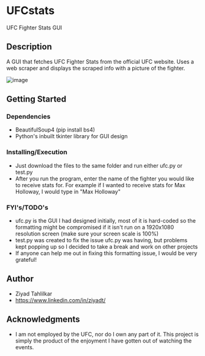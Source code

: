 # UFCstats

UFC Fighter Stats GUI

## Description

A GUI that fetches UFC Fighter Stats from the official UFC website. Uses a web scraper and displays the scraped info with a picture of the fighter.

![image](https://user-images.githubusercontent.com/26507579/119177153-e7375f00-ba39-11eb-94de-5512556f8ea8.png)

## Getting Started

### Dependencies

* BeautifulSoup4 (pip install bs4)
* Python's inbuilt tkinter library for GUI design

### Installing/Execution

* Just download the files to the same folder and run either ufc.py or test.py
* After you run the program, enter the name of the fighter you would like to receive stats for. For example if I wanted to receive stats for Max Holloway, I would type in "Max Holloway"

### FYI's/TODO's

* ufc.py is the GUI I had designed initially, most of it is hard-coded so the formatting might be compromised if it isn't run on a 1920x1080 resolution screen (make sure your screen scale is 100%)
* test.py was created to fix the issue ufc.py was having, but problems kept popping up so I decided to take a break and work on other projects
* If anyone can help me out in fixing this formatting issue, I would be very grateful!

## Author
* Ziyad Tahlilkar
* https://www.linkedin.com/in/ziyadt/

## Acknowledgments
* I am not employed by the UFC, nor do I own any part of it. This project is simply the product of the enjoyment I have gotten out of watching the events.
